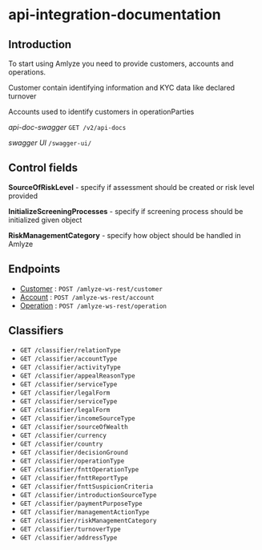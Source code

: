 # api-integration-documentation

## Introduction

To start using Amlyze you need to provide customers, accounts and operations.

Customer contain identifying information and KYC data like declared turnover

Accounts used to identify customers in operationParties

*api-doc-swagger* `GET /v2/api-docs`

*swagger UI* `/swagger-ui/`


## Control fields

<b>SourceOfRiskLevel</b> - specify if assessment should be created or risk level provided 

<b>InitializeScreeningProcesses</b> - specify if screening process should be initialized given object 

<b>RiskManagementCategory</b> - specify how object should be handled in Amlyze


## Endpoints

* [Customer](customer/customer.md) : `POST /amlyze-ws-rest/customer`
* [Account](account/account.md) : `POST /amlyze-ws-rest/account`
* [Operation](operation/operation.md) : `POST /amlyze-ws-rest/operation`

## Classifiers

* `GET /classifier/relationType`
* `GET /classifier/accountType`
* `GET /classifier/activityType`
* `GET /classifier/appealReasonType`
* `GET /classifier/serviceType`
* `GET /classifier/legalForm`
* `GET /classifier/serviceType`
* `GET /classifier/legalForm`
* `GET /classifier/incomeSourceType`
* `GET /classifier/sourceOfWealth`
* `GET /classifier/currency`
* `GET /classifier/country`
* `GET /classifier/decisionGround`
* `GET /classifier/operationType`
* `GET /classifier/fnttOperationType`
* `GET /classifier/fnttReportType`
* `GET /classifier/fnttSuspicionCriteria`
* `GET /classifier/introductionSourceType`
* `GET /classifier/paymentPurposeType`
* `GET /classifier/managementActionType`
* `GET /classifier/riskManagementCategory`
* `GET /classifier/turnoverType`
* `GET /classifier/addressType`
